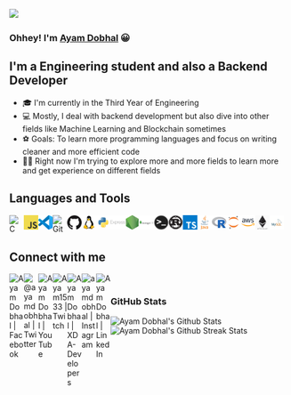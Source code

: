 ![](https://komarev.com/ghpvc/?username=AyamDobhal)

### Ohhey! I'm [Ayam Dobhal](https://ayamdobhal.github.io) 😀

## I'm a Engineering student and also a Backend Developer
- 🎓 I'm currently in the Third Year of Engineering
- 💻 Mostly, I deal with backend development but also dive into other fields like Machine Learning and Blockchain sometimes
- ⚽ Goals: To learn more programming languages and focus on writing cleaner and more efficient code
- 👨‍💻 Right now I'm trying to explore more and more fields to learn more and get experience on different fields

## Languages and Tools

<img align="left" alt="C" width="26px" src="https://img.icons8.com/color/48/000000/c-programming.png" />

<img align="left" alt="Javascript" width="26px" src="https://raw.githubusercontent.com/github/explore/80688e429a7d4ef2fca1e82350fe8e3517d3494d/topics/javascript/javascript.png">

<img align="left" alt="Visual Studio Code" width="26px" src="https://raw.githubusercontent.com/github/explore/80688e429a7d4ef2fca1e82350fe8e3517d3494d/topics/visual-studio-code/visual-studio-code.png" />

<img align="left" alt="Git" width="26px" src="https://img.icons8.com/color/48/000000/git.png" />

<img align="left" alt="GitHub" width="26px" src="https://raw.githubusercontent.com/github/explore/78df643247d429f6cc873026c0622819ad797942/topics/github/github.png" />

<img align="left" alt="Linux" width="26px" src="https://raw.githubusercontent.com/github/explore/80688e429a7d4ef2fca1e82350fe8e3517d3494d/topics/linux/linux.png">

<img align="left" alt="Python" width="26px" src="https://raw.githubusercontent.com/github/explore/80688e429a7d4ef2fca1e82350fe8e3517d3494d/topics/python/python.png">

<img align="left" alt="Express" width="26px" src="https://raw.githubusercontent.com/github/explore/80688e429a7d4ef2fca1e82350fe8e3517d3494d/topics/express/express.png">

<img align="left" alt="NodeJS" width="26px" src="https://raw.githubusercontent.com/github/explore/80688e429a7d4ef2fca1e82350fe8e3517d3494d/topics/nodejs/nodejs.png">

<img align="left" alt="MongoDB" width="26px" src="https://raw.githubusercontent.com/github/explore/80688e429a7d4ef2fca1e82350fe8e3517d3494d/topics/mongodb/mongodb.png">

<img align="left" alt="Terminal" width="26px" src="https://raw.githubusercontent.com/github/explore/d92924b1d925bb134e308bd29c9de6c302ed3beb/topics/terminal/terminal.png" />

<img align="left" alt="Rust" width="26px" src="https://raw.githubusercontent.com/github/explore/80688e429a7d4ef2fca1e82350fe8e3517d3494d/topics/rust/rust.png" />

<img align="left" alt="TypeScript" width="26px" src="https://raw.githubusercontent.com/github/explore/80688e429a7d4ef2fca1e82350fe8e3517d3494d/topics/typescript/typescript.png" />

<img align="left" alt="Java" width="26px" src="https://raw.githubusercontent.com/github/explore/5b3600551e122a3277c2c5368af2ad5725ffa9a1/topics/java/java.png" />

<img align="left" alt="R" width="26px" src="https://raw.githubusercontent.com/github/explore/80688e429a7d4ef2fca1e82350fe8e3517d3494d/topics/r/r.png" />

<img align="left" alt="JupyterNotebook" width="26px" src="https://raw.githubusercontent.com/github/explore/80688e429a7d4ef2fca1e82350fe8e3517d3494d/topics/jupyter-notebook/jupyter-notebook.png" />

<img align="left" alt="AWS" width="26px" src="https://raw.githubusercontent.com/github/explore/fbceb94436312b6dacde68d122a5b9c7d11f9524/topics/aws/aws.png" />

<img align="left" alt="Ethereum" width="26px" src="https://raw.githubusercontent.com/github/explore/80688e429a7d4ef2fca1e82350fe8e3517d3494d/topics/ethereum/ethereum.png" />

<img align="left" alt="MySQL" width="26px" src="https://raw.githubusercontent.com/github/explore/80688e429a7d4ef2fca1e82350fe8e3517d3494d/topics/mysql/mysql.png" />

<br />
<br />

## Connect with me

[<img align="left" alt="Ayam Dobhal | Facebook" width="26px" src="https://cdn2.iconfinder.com/data/icons/social-media-2285/512/1_Facebook_colored_svg_copy-512.png" />](https://facebook.com/AyamD1533)

[<img align="left" alt="@ayamdobhal | Twitter" width="26px" src="https://cdn2.iconfinder.com/data/icons/social-media-2285/512/1_Twitter3_colored_svg-512.png" />](https://twitter.com/ayamdobhal)

[<img align="left" alt="Ayam Dobhal | YouTube" width="26px" src="https://cdn2.iconfinder.com/data/icons/social-icons-33/128/Youtube-512.png" />](https://www.youtube.com/channel/UCYmLj9J8ZdfpK3hTgsD1u3A)

[<img align="left" alt="Ayam1533 | Twitch" width="26px" src="https://cdn4.iconfinder.com/data/icons/logos-and-brands/512/343_Twitch_logo-512.png" />](https://twitch.tv/ayam1533")

[<img align="left" alt="Ayam Dobhal | XDA-Developers" width="26px" src="https://icons.veryicon.com/png/o/object/material_design_icons/xda-7.png" />](https://forum.xda-developers.com/m/ayamdobhal.8250851)

[<img align="left" alt="ayamdobhal | Instagram" width="26px" src="https://cdn2.iconfinder.com/data/icons/social-media-applications/64/social_media_applications_3-instagram-512.png" />](https://instagram.com/ayamdobhal)

[<img align="left" alt="Ayam Dobhal | LinkedIn" width="26px" src="https://cdn1.iconfinder.com/data/icons/logotypes/32/square-linkedin-512.png" />](https://www.linkedin.com/in/ayam-dobhal-845aa0189/)

<br />

### GitHub Stats

<img alt="Ayam Dobhal's Github Stats" src="https://github-readme-stats.vercel.app/api?username=AyamDobhal&show_icons=true&include_all_commits=true&count_private=true&theme=dark" />
<br />
<img alt="Ayam Dobhal's Github Streak Stats" src="http://github-readme-streak-stats.herokuapp.com/?user=AyamDobhal&theme=dark" />
